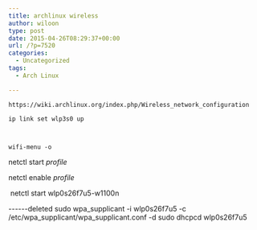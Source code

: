 ```yaml
---
title: archlinux wireless
author: wiloon
type: post
date: 2015-04-26T08:29:37+00:00
url: /?p=7520
categories:
  - Uncategorized
tags:
  - Arch Linux

---
```

    https://wiki.archlinux.org/index.php/Wireless_network_configuration
    
    ip link set wlp3s0 up
    
    
    
    wifi-menu -o
    

netctl start <i>profile</i>

netctl enable <i>profile</i>

 netctl start wlp0s26f7u5-w1100n

------deleted
sudo wpa_supplicant -i wlp0s26f7u5 -c /etc/wpa_supplicant/wpa_supplicant.conf -d sudo dhcpcd wlp0s26f7u5